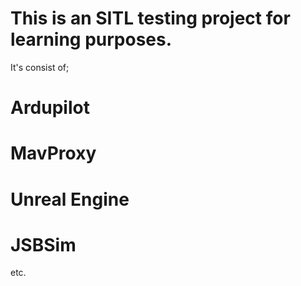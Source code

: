 # This is an SITL testing project for learning purposes.

It's consist of;

# Ardupilot
# MavProxy
# Unreal Engine
# JSBSim 
etc.

